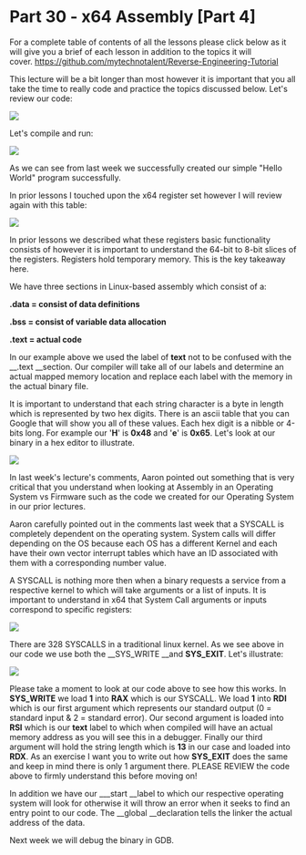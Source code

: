 # Part 30 - x64 Assembly \[Part 4\]

For a complete table of contents of all the lessons please click below as it will give you a brief of each lesson in addition to the topics it will cover.&nbsp;https://github.com/mytechnotalent/Reverse-Engineering-Tutorial

This lecture will be a bit longer than most however it is important that you all take the time to really code and practice the topics discussed below. Let's review our code:

<div class="slate-resizable-image-embed slate-image-embed__resize-full-width"><img src="https://media-exp1.licdn.com/dms/image/C4E12AQEmnXWjCTYDqw/article-inline_image-shrink_1000_1488/0/1552642996672?e=1614211200&amp;v=beta&amp;t=sTepsXl8WviIcI0agrSVuFu1luyhE5jXRW89nEV0LO4"/></div>

Let's compile and run:

<div class="slate-resizable-image-embed slate-image-embed__resize-full-width"><img src="https://media-exp1.licdn.com/dms/image/C4E12AQEE6HWQTIJHkA/article-inline_image-shrink_1000_1488/0/1552643024086?e=1614211200&amp;v=beta&amp;t=1CbpJLhA1FNrjczqvC56jpDuvk2_nZK5SGnPSl81RWs"/></div>

As we can see from last week we successfully created our simple "Hello World" program successfully.

In prior lessons I touched upon the x64 register set however I will review again with this table:

<div class="slate-resizable-image-embed slate-image-embed__resize-full-width"><img src="https://media-exp1.licdn.com/dms/image/C4E12AQGtCzX6kzHFUQ/article-inline_image-shrink_1000_1488/0/1552643419886?e=1614211200&amp;v=beta&amp;t=8SevNzap0OhLVZ5_JZXmAFbF9P1x2R3aAr0JXnAmgMY"/></div>

In prior lessons we described what these registers basic functionality consists of however it is important to understand the 64-bit to 8-bit slices of the registers. Registers hold temporary memory. This is the key takeaway here.

We have three sections in Linux-based assembly which consist of a:

__.data = consist of data definitions__

__.bss = consist of variable data allocation__

__.text = actual code__

In our example above we used the label of __text__ not to be confused with the __.text __section. Our compiler will take all of our labels and determine an actual mapped memory location and replace each label with the memory in the actual binary file.

It is important to understand that each string character is a byte in length which is represented by two hex digits. There is an ascii table that you can Google that will show you all of these values. Each hex digit is a nibble or 4-bits long. For example our '__H__' is __0x48__ and '__e__' is __0x65__. Let's look at our binary in a hex editor to illustrate.

<div class="slate-resizable-image-embed slate-image-embed__resize-full-width"><img src="https://media-exp1.licdn.com/dms/image/C4E12AQGWtpz3UPo_CA/article-inline_image-shrink_1000_1488/0/1552644071133?e=1614211200&amp;v=beta&amp;t=62iNPgES3prFoizxf-U17Z2BN-yuB_JAdiHQQaaAWR0"/></div>

In last week's lecture's comments, Aaron pointed out something that is very critical that you understand when looking at Assembly in an Operating System vs Firmware such as the code we created for our Operating System in our prior lectures.

Aaron carefully pointed out in the comments last week that a SYSCALL is completely dependent on the operating system. System calls will differ depending on the OS because each OS has a different Kernel and each have their own vector interrupt tables which have an ID associated with them with a corresponding number value.

A SYSCALL is nothing more then when a binary requests a service from a respective kernel to which will take arguments or a list of inputs. It is important to understand in x64 that System Call arguments or inputs correspond to specific registers:

<div class="slate-resizable-image-embed slate-image-embed__resize-middle"><img src="https://media-exp1.licdn.com/dms/image/C4E12AQGUdHwcUkCS9A/article-inline_image-shrink_1000_1488/0/1552644487957?e=1614211200&amp;v=beta&amp;t=4ENkTQmYfizR_ElykhTHhh9U3D9aQzlsN4obnCesIQY"/></div>

There are 328 SYSCALLS in a traditional linux kernel. As we see above in our code we use both the __SYS\_WRITE __and __SYS\_EXIT__. Let's illustrate:

<div class="slate-resizable-image-embed slate-image-embed__resize-full-width"><img src="https://media-exp1.licdn.com/dms/image/C4E12AQEH6Urx-q9uNQ/article-inline_image-shrink_1000_1488/0/1552644760322?e=1614211200&amp;v=beta&amp;t=tromGJmUWdNibhIuLs8BcnfW1SoKreivNKq-VDDULpw"/></div>

Please take a moment to look at our code above to see how this works. In __SYS\_WRITE__ we load __1__ into __RAX__ which is our SYSCALL. We load __1__ into __RDI__ which is our first argument which represents our standard output (0 = standard input &amp; 2 = standard error). Our second argument is loaded into __RSI__ which is our __text__ label to which when compiled will have an actual memory address as you will see this in a debugger. Finally our third argument will hold the string length which is __13__ in our case and loaded into __RDX__. As an exercise I want you to write out how __SYS\_EXIT__ does the same and keep in mind there is only 1 argument there. PLEASE REVIEW the code above to firmly understand this before moving on!

In addition we have our __\_start __label to which our respective operating system will look for otherwise it will throw an error when it seeks to find an entry point to our code. The __global __declaration tells the linker the actual address of the data.

Next week we will debug the binary in GDB.

  